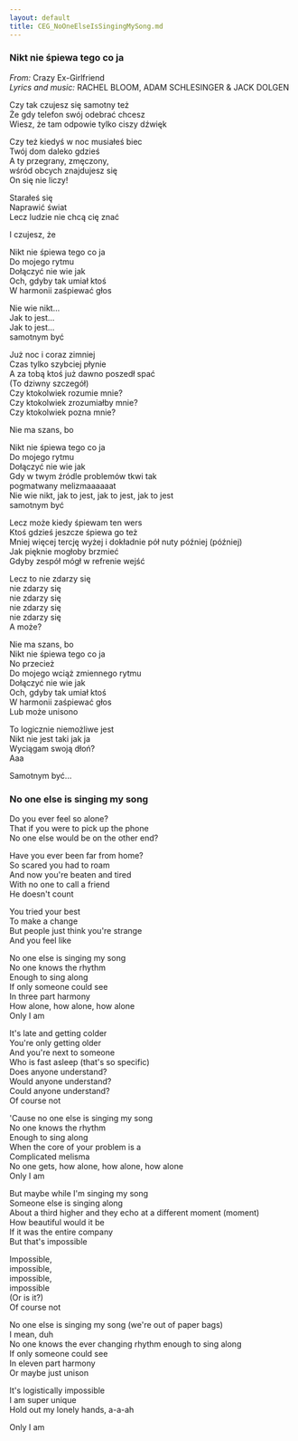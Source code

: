 ```yaml
---
layout: default
title: CEG_NoOneElseIsSingingMySong.md
---
```

### Nikt nie śpiewa tego co ja
*From:* Crazy Ex-Girlfriend  
*Lyrics and music:* RACHEL BLOOM, ADAM SCHLESINGER & JACK DOLGEN  

Czy tak czujesz się samotny też  
Że gdy telefon swój odebrać chcesz  
Wiesz, że tam odpowie tylko ciszy dźwięk  

Czy też kiedyś w noc musiałeś biec  
Twój dom daleko gdzieś  
A ty przegrany, zmęczony,   
wśród obcych znajdujesz się  
On się nie liczy!  

Starałeś się  
Naprawić świat  
Lecz ludzie nie chcą cię znać  

I czujesz, że  

Nikt nie śpiewa tego co ja  
Do mojego rytmu  
Dołączyć nie wie jak  
Och, gdyby tak umiał ktoś   
W harmonii zaśpiewać głos  

Nie wie nikt...  
Jak to jest...  
Jak to jest...  
samotnym być

Już noc i coraz zimniej  
Czas tylko szybciej płynie  
A za tobą ktoś już dawno poszedł spać  
(To dziwny szczegół)  
Czy ktokolwiek rozumie mnie?  
Czy ktokolwiek zrozumiałby mnie?  
Czy ktokolwiek pozna mnie?  

Nie ma szans, bo  

Nikt nie śpiewa tego co ja  
Do mojego rytmu  
Dołączyć nie wie jak   
Gdy w twym źródle problemów tkwi tak  
pogmatwany melizmaaaaaat  
Nie wie nikt, jak to jest, jak to jest, jak to jest  
samotnym być  

Lecz może kiedy śpiewam ten wers  
Ktoś gdzieś jeszcze śpiewa go też  
Mniej więcej tercję wyżej i dokładnie pół nuty później (później)   
Jak pięknie mogłoby brzmieć  
Gdyby zespół mógł w refrenie wejść  

Lecz to nie zdarzy się  
nie zdarzy się  
nie zdarzy się  
nie zdarzy się  
nie zdarzy się  
A może?  

Nie ma szans, bo  
Nikt nie śpiewa tego co ja  
No przecież  
Do mojego wciąż zmiennego rytmu  
Dołączyć nie wie jak  
Och, gdyby tak umiał ktoś   
W harmonii zaśpiewać głos  
Lub może unisono

To logicznie niemożliwe jest  
Nikt nie jest taki jak ja  
Wyciągam swoją dłoń?  
Aaa  

Samotnym być...  

### No one else is singing my song

Do you ever feel so alone?  
That if you were to pick up the phone  
No one else would be on the other end?  

Have you ever been far from home?  
So scared you had to roam  
And now you're beaten and tired  
With no one to call a friend  
He doesn't count  

You tried your best  
To make a change  
But people just think you're strange  
And you feel like  

No one else is singing my song  
No one knows the rhythm  
Enough to sing along  
If only someone could see  
In three part harmony  
How alone, how alone, how alone  
Only I am  

It's late and getting colder  
You're only getting older  
And you're next to someone  
Who is fast asleep (that's so specific)  
Does anyone understand?  
Would anyone understand?  
Could anyone understand?  
Of course not  

'Cause no one else is singing my song  
No one knows the rhythm  
Enough to sing along  
When the core of your problem is a  
Complicated melisma  
No one gets, how alone, how alone, how alone  
Only I am  

But maybe while I'm singing my song  
Someone else is singing along  
About a third higher and they echo at a different moment (moment)  
How beautiful would it be  
If it was the entire company  
But that's impossible  

Impossible,  
impossible,  
impossible,  
impossible  
(Or is it?)  
Of course not  

No one else is singing my song (we're out of paper bags)  
I mean, duh  
No one knows the ever changing rhythm enough to sing along  
If only someone could see  
In eleven part harmony  
Or maybe just unison  

It's logistically impossible  
I am super unique  
Hold out my lonely hands, a-a-ah  

Only I am  
